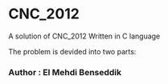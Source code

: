 # CNC_2012
A solution of CNC_2012 Written in C language

The problem is devided into two parts:



### Author : El Mehdi Benseddik
